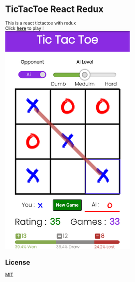# TicTacToe React Redux
This is a react tictactoe with redux  
Click [**here**](https://toihirhalim.github.io/tictactoe-react-redux) to play !  
<img src="public/tictactoe.png" width="400px">  

## License

[MIT](LICENSE)
